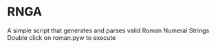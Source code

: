 # RNGA
A simple script that generates and parses valid Roman Numeral Strings
Double click on roman.pyw to execute
